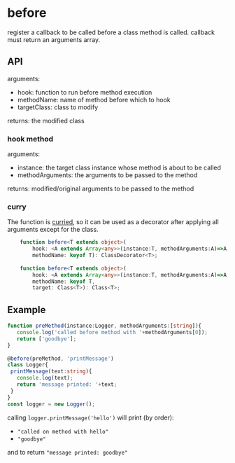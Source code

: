 # before
register a callback to be called before a class method is called. callback must return an arguments array.

## API

arguments:
- hook: function to run before method execution
- methodName: name of method before which to hook
- targetClass: class to modify

returns: the modified class

### hook method

arguments:
- instance: the target class instance whose method is about to be called
- methodArguments: the arguments to be passed to the method

returns: modified/original arguments to be passed to the method

### curry
The function is [curried](https://lodash.com/docs#curry), so it can be used as a decorator after applying all arguments except for the class.

```ts
    function before<T extends object>(
        hook: <A extends Array<any>>(instance:T, methodArguments:A)=>A, 
        methodName: keyof T): ClassDecorator<T>;
 
    function before<T extends object>(
        hook: <A extends Array<any>>(instance:T, methodArguments:A)=>A, 
        methodName: keyof T, 
        target: Class<T>): Class<T>;
 ```

## Example

 ```ts
function preMethod(instance:Logger, methodArguments:[string]){
    console.log('called before method with '+methodArguments[0]);
    return ['goodbye'];
}
  
@before(preMethod, 'printMessage')
class Logger{
  printMessage(text:string){
    console.log(text);
    return 'message printed: '+text;
  }
}
const logger = new Logger();
```
calling `logger.printMessage('hello')` will print (by order):
 - `"called on method with hello"`
 - `"goodbye"`
 
and to return `"message printed: goodbye"`
